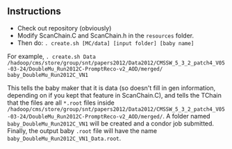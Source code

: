 ## Instructions

* Check out repository (obviously)
* Modify ScanChain.C and ScanChain.h in the `resources` folder.
* Then do:
```. create.sh [MC/data] [input folder] [baby name]```

For example,
```. create.sh Data /hadoop/cms/store/group/snt/papers2012/Data2012/CMSSW_5_3_2_patch4_V05-03-24/DoubleMu_Run2012C-PromptReco-v2_AOD/merged/ baby_DoubleMu_Run2012C_VN1```

This tells the baby maker that it is data (so doesn't fill in gen information, depending on if you kept that feature in ScanChain.C), and tells the TChain that the files are all `*.root` files inside `/hadoop/cms/store/group/snt/papers2012/Data2012/CMSSW_5_3_2_patch4_V05-03-24/DoubleMu_Run2012C-PromptReco-v2_AOD/merged/`. A folder named `baby_DoubleMu_Run2012C_VN1` will be created and a condor job submitted. Finally, the output baby `.root` file will have the name `baby_DoubleMu_Run2012C_VN1_Data.root`.
